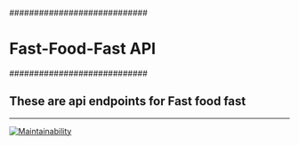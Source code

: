 ############################
#  Fast-Food-Fast API
############################

<h2>These are api endpoints for Fast food fast</h2>
<hr>

[![Maintainability](https://api.codeclimate.com/v1/badges/34b921b34f3f133d2130/maintainability)](https://codeclimate.com/github/DennisMufasa/ADC2/maintainability)
